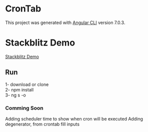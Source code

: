 # CronTab

This project was generated with [Angular CLI](https://github.com/angular/angular-cli) version 7.0.3.

# Stackblitz Demo

[Stackblitz Demo](https://stackblitz.com/github/ehazizaj/angular-cron-tab-generator)

## Run

1- download or clone\
2- npm install\
3- ng s -o

### Comming Soon

Adding scheduler time to show when cron will be executed
Adding degenerator, from crontab fill inputs
